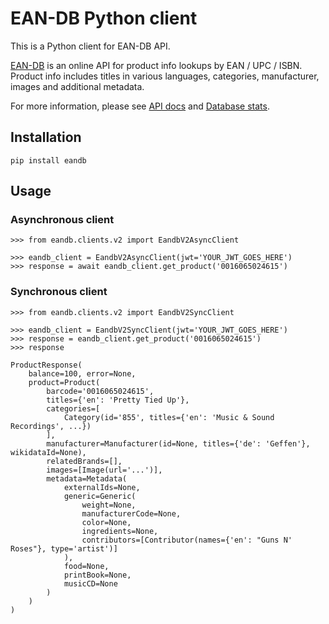 # EAN-DB Python client

This is a Python client for EAN-DB API.

[EAN-DB](https://ean-db.com) is an online API for product info lookups by EAN / UPC / ISBN.
Product info includes titles in various languages, categories, manufacturer, images and additional metadata.

For more information, please see [API docs](https://ean-db.com/docs) and [Database stats](https://ean-db.com/stats).

## Installation

```commandline
pip install eandb
```

## Usage

### Asynchronous client

```pycon
>>> from eandb.clients.v2 import EandbV2AsyncClient

>>> eandb_client = EandbV2AsyncClient(jwt='YOUR_JWT_GOES_HERE')
>>> response = await eandb_client.get_product('0016065024615')
```

### Synchronous client

```pycon
>>> from eandb.clients.v2 import EandbV2SyncClient

>>> eandb_client = EandbV2SyncClient(jwt='YOUR_JWT_GOES_HERE')
>>> response = eandb_client.get_product('0016065024615')
>>> response

ProductResponse(
    balance=100, error=None, 
    product=Product(
        barcode='0016065024615', 
        titles={'en': 'Pretty Tied Up'}, 
        categories=[
            Category(id='855', titles={'en': 'Music & Sound Recordings', ...})
        ],
        manufacturer=Manufacturer(id=None, titles={'de': 'Geffen'}, wikidataId=None),
        relatedBrands=[],
        images=[Image(url='...')], 
        metadata=Metadata(
            externalIds=None,
            generic=Generic(
                weight=None,
                manufacturerCode=None,
                color=None,
                ingredients=None,
                contributors=[Contributor(names={'en': "Guns N' Roses"}, type='artist')]
            ),
            food=None,
            printBook=None,
            musicCD=None
        )
    )
)
```
